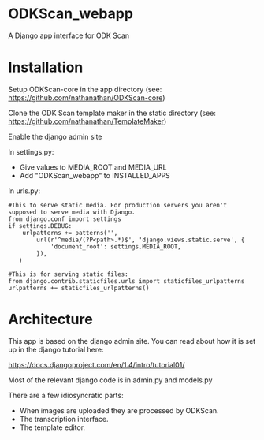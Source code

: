 ODKScan_webapp
==============

A Django app interface for ODK Scan

Installation
===========

Setup ODKScan-core in the app directory (see: https://github.com/nathanathan/ODKScan-core)

Clone the ODK Scan template maker in the static directory (see: https://github.com/nathanathan/TemplateMaker)

Enable the django admin site

In settings.py:

* Give values to MEDIA_ROOT and MEDIA_URL
* Add "ODKScan_webapp" to INSTALLED_APPS

In urls.py:

	#This to serve static media. For production servers you aren't supposed to serve media with Django.
	from django.conf import settings
	if settings.DEBUG:
	    urlpatterns += patterns('',
	        url(r'^media/(?P<path>.*)$', 'django.views.static.serve', {
	            'document_root': settings.MEDIA_ROOT,
	        }),
	   )
	
	#This is for serving static files:
	from django.contrib.staticfiles.urls import staticfiles_urlpatterns
	urlpatterns += staticfiles_urlpatterns()
	
Architecture
============

This app is based on the django admin site. You can read about how it is set up in the django tutorial here:

https://docs.djangoproject.com/en/1.4/intro/tutorial01/

Most of the relevant django code is in admin.py and models.py

There are a few idiosyncratic parts:

* When images are uploaded they are processed by ODKScan.
* The transcription interface.
* The template editor.